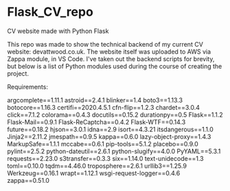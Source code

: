 # Flask_CV_repo
CV website made with Python Flask

This repo was made to show the technical backend of my current CV website: devattwood.co.uk. 
The website itself was uploaded to AWS via Zappa module, in VS Code. I've taken out the backend scripts for brevity, but below is a list of
Python modules used during the course of creating the project.

Requirements:

argcomplete==1.11.1
astroid==2.4.1
blinker==1.4
boto3==1.13.3
botocore==1.16.3
certifi==2020.4.5.1
cfn-flip==1.2.3
chardet==3.0.4
click==7.1.2
colorama==0.4.3
docutils==0.15.2
durationpy==0.5
Flask==1.1.2
Flask-Mail==0.9.1
Flask-ReCaptcha==0.4.2
Flask-WTF==0.14.3
future==0.18.2
hjson==3.0.1
idna==2.9
isort==4.3.21
itsdangerous==1.1.0
Jinja2==2.11.2
jmespath==0.9.5
kappa==0.6.0
lazy-object-proxy==1.4.3
MarkupSafe==1.1.1
mccabe==0.6.1
pip-tools==5.1.2
placebo==0.9.0
pylint==2.5.2
python-dateutil==2.6.1
python-slugify==4.0.0
PyYAML==5.3.1
requests==2.23.0
s3transfer==0.3.3
six==1.14.0
text-unidecode==1.3
toml==0.10.0
tqdm==4.46.0
troposphere==2.6.1
urllib3==1.25.9
Werkzeug==0.16.1
wrapt==1.12.1
wsgi-request-logger==0.4.6
zappa==0.51.0
